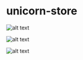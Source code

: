 # unicorn-store

![alt text](https://github.com/EstherCecilia/unicorn-store/tree/master/capturas/Capturar.PNG?raw=true)

![alt text](https://github.com/EstherCecilia/unicorn-store/tree/master/capturas/Capturar2.PNG?raw=true)

![alt text](https://github.com/EstherCecilia/unicorn-store/tree/master/capturas/Capturar3.PNG?raw=true)
